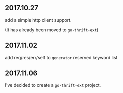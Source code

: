 ## 2017.10.27

add a simple http client support.

(It has already been moved to `go-thrift-ext`)

## 2017.11.02

add req/res/err/self to `generator` reserved keyword list

## 2017.11.06

I've decided to create a `go-thrift-ext` project.

